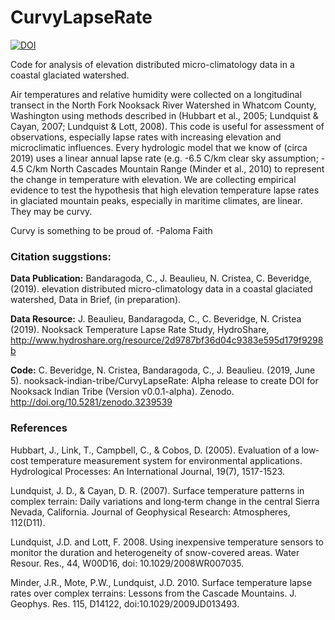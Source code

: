 # CurvyLapseRate
[![DOI](https://zenodo.org/badge/DOI/10.5281/zenodo.3239539.svg)](https://doi.org/10.5281/zenodo.3239539)

Code for analysis of elevation distributed micro-climatology data in a coastal glaciated watershed.

Air temperatures and relative humidity were collected on a longitudinal transect in the North Fork Nooksack River Watershed in Whatcom County, Washington using methods described in (Hubbart et al., 2005; Lundquist & Cayan, 2007; Lundquist & Lott, 2008). This code is useful for assessment of observations, especially lapse rates with increasing elevation and microclimatic influences.  Every hydrologic model that we know of (circa 2019) uses a linear annual lapse rate (e.g. -6.5 C/km clear sky assumption; - 4.5 C/km North Cascades Mountain Range (Minder et al., 2010) to represent the change in temperature with elevation.  We are collecting empirical evidence to test the hypothesis that high elevation temperature lapse rates in glaciated mountain peaks, especially in maritime climates, are linear.  They may be curvy.

Curvy is something to be proud of. -Paloma Faith

### Citation suggstions: 

**Data Publication:**
Bandaragoda, C., J. Beaulieu, N. Cristea, C. Beveridge,  (2019). elevation distributed micro-climatology data in a coastal glaciated watershed, Data in Brief, (in preparation). 

**Data Resource:**
J. Beaulieu, Bandaragoda, C., C. Beveridge, N. Cristea (2019). Nooksack Temperature Lapse Rate Study, HydroShare, http://www.hydroshare.org/resource/2d9787bf36d04c9383e595d179f9298b

**Code:**
C. Beveridge, N. Cristea, Bandaragoda, C., J. Beaulieu. (2019, June 5). nooksack-indian-tribe/CurvyLapseRate: Alpha release to create DOI for Nooksack Indian Tribe (Version v0.0.1-alpha). Zenodo. http://doi.org/10.5281/zenodo.3239539

### References

Hubbart, J., Link, T., Campbell, C., & Cobos, D. (2005). Evaluation of a low‐cost temperature measurement system for environmental applications. Hydrological Processes: An International Journal, 19(7), 1517-1523.

Lundquist, J. D., & Cayan, D. R. (2007). Surface temperature patterns in complex terrain: Daily variations and long‐term change in the central Sierra Nevada, California. Journal of Geophysical Research: Atmospheres, 112(D11).

Lundquist, J.D. and Lott, F. 2008. Using inexpensive temperature sensors to monitor the duration and heterogeneity of snow-covered areas.  Water Resour. Res., 44, W00D16, doi: 10.1029/2008WR007035. 

Minder, J.R., Mote, P.W., Lundquist, J.D. 2010. Surface temperature lapse rates over complex terrains: Lessons from the Cascade Mountains. J. Geophys. Res. 115, D14122, doi:10.1029/2009JD013493.
